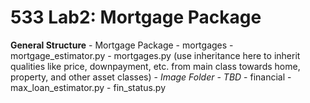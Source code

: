 # 533 Lab2: Mortgage Package

**General Structure**
    - Mortgage Package
        - mortgages
            - mortgage_estimator.py
            - mortgages.py (use inheritance here to inherit qualities like price, downpayment, etc. from main class towards home, property, and other asset classes)
            - *Image Folder - TBD*
        - financial
            - max_loan_estimator.py
            - fin_status.py
